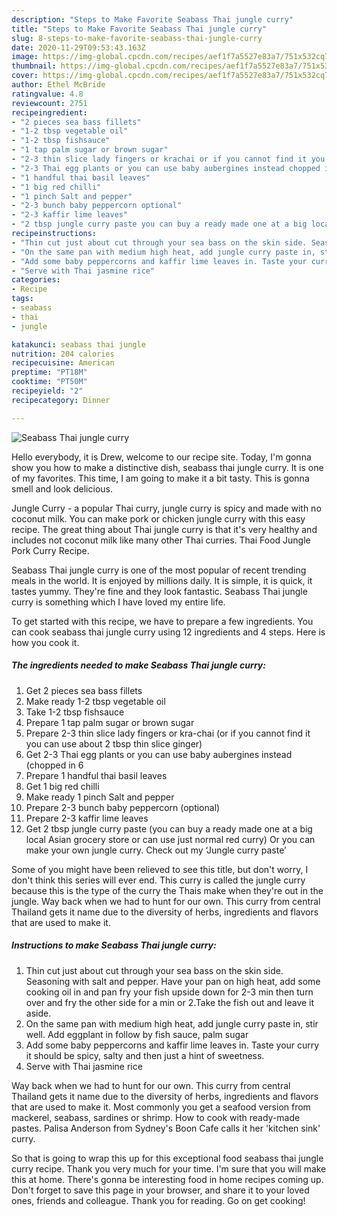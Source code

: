 ```yaml
---
description: "Steps to Make Favorite Seabass Thai jungle curry"
title: "Steps to Make Favorite Seabass Thai jungle curry"
slug: 8-steps-to-make-favorite-seabass-thai-jungle-curry
date: 2020-11-29T09:53:43.163Z
image: https://img-global.cpcdn.com/recipes/aef1f7a5527e83a7/751x532cq70/seabass-thai-jungle-curry-recipe-main-photo.jpg
thumbnail: https://img-global.cpcdn.com/recipes/aef1f7a5527e83a7/751x532cq70/seabass-thai-jungle-curry-recipe-main-photo.jpg
cover: https://img-global.cpcdn.com/recipes/aef1f7a5527e83a7/751x532cq70/seabass-thai-jungle-curry-recipe-main-photo.jpg
author: Ethel McBride
ratingvalue: 4.8
reviewcount: 2751
recipeingredient:
- "2 pieces sea bass fillets"
- "1-2 tbsp vegetable oil"
- "1-2 tbsp fishsauce"
- "1 tap palm sugar or brown sugar"
- "2-3 thin slice lady fingers or krachai or if you cannot find it you can use about 2 tbsp thin slice ginger"
- "2-3 Thai egg plants or you can use baby aubergines instead chopped in 6"
- "1 handful thai basil leaves"
- "1 big red chilli"
- "1 pinch Salt and pepper"
- "2-3 bunch baby peppercorn optional"
- "2-3 kaffir lime leaves"
- "2 tbsp jungle curry paste you can buy a ready made one at a big local Asian grocery store or can use just normal red curry Or you can make your own jungle curry Check out my Jungle curry paste"
recipeinstructions:
- "Thin cut just about cut through your sea bass on the skin side. Seasoning with salt and pepper. Have your pan on high heat, add some cooking oil in and pan fry your fish upside down for 2-3 min then turn over and fry the other side for a min or 2.Take the fish out and leave it aside."
- "On the same pan with medium high heat, add jungle curry paste in, stir well. Add eggplant in follow by fish sauce, palm sugar"
- "Add some baby peppercorns and kaffir lime leaves in. Taste your curry it should be spicy, salty and then just a hint of sweetness."
- "Serve with Thai jasmine rice"
categories:
- Recipe
tags:
- seabass
- thai
- jungle

katakunci: seabass thai jungle 
nutrition: 204 calories
recipecuisine: American
preptime: "PT18M"
cooktime: "PT50M"
recipeyield: "2"
recipecategory: Dinner

---
```



![Seabass Thai jungle curry](https://img-global.cpcdn.com/recipes/aef1f7a5527e83a7/751x532cq70/seabass-thai-jungle-curry-recipe-main-photo.jpg)

Hello everybody, it is Drew, welcome to our recipe site. Today, I'm gonna show you how to make a distinctive dish, seabass thai jungle curry. It is one of my favorites. This time, I am going to make it a bit tasty. This is gonna smell and look delicious.

Jungle Curry - a popular Thai curry, jungle curry is spicy and made with no coconut milk. You can make pork or chicken jungle curry with this easy recipe. The great thing about Thai jungle curry is that it&#39;s very healthy and includes not coconut milk like many other Thai curries. Thai Food Jungle Pork Curry Recipe.

Seabass Thai jungle curry is one of the most popular of recent trending meals in the world. It is enjoyed by millions daily. It is simple, it is quick, it tastes yummy. They're fine and they look fantastic. Seabass Thai jungle curry is something which I have loved my entire life.


To get started with this recipe, we have to prepare a few ingredients. You can cook seabass thai jungle curry using 12 ingredients and 4 steps. Here is how you cook it.

<!--inarticleads1-->

##### The ingredients needed to make Seabass Thai jungle curry:

1. Get 2 pieces sea bass fillets
1. Make ready 1-2 tbsp vegetable oil
1. Take 1-2 tbsp fishsauce
1. Prepare 1 tap palm sugar or brown sugar
1. Prepare 2-3 thin slice lady fingers or kra-chai (or if you cannot find it you can use about 2 tbsp thin slice ginger)
1. Get 2-3 Thai egg plants or you can use baby aubergines instead (chopped in 6
1. Prepare 1 handful thai basil leaves
1. Get 1 big red chilli
1. Make ready 1 pinch Salt and pepper
1. Prepare 2-3 bunch baby peppercorn (optional)
1. Prepare 2-3 kaffir lime leaves
1. Get 2 tbsp jungle curry paste (you can buy a ready made one at a big local Asian grocery store or can use just normal red curry) Or you can make your own jungle curry. Check out my ‘Jungle curry paste’


Some of you might have been relieved to see this title, but don&#39;t worry, I don&#39;t think this series will ever end. This curry is called the jungle curry because this is the type of the curry the Thais make when they&#39;re out in the jungle. Way back when we had to hunt for our own. This curry from central Thailand gets it name due to the diversity of herbs, ingredients and flavors that are used to make it. 

<!--inarticleads2-->

##### Instructions to make Seabass Thai jungle curry:

1. Thin cut just about cut through your sea bass on the skin side. Seasoning with salt and pepper. Have your pan on high heat, add some cooking oil in and pan fry your fish upside down for 2-3 min then turn over and fry the other side for a min or 2.Take the fish out and leave it aside.
1. On the same pan with medium high heat, add jungle curry paste in, stir well. Add eggplant in follow by fish sauce, palm sugar
1. Add some baby peppercorns and kaffir lime leaves in. Taste your curry it should be spicy, salty and then just a hint of sweetness.
1. Serve with Thai jasmine rice


Way back when we had to hunt for our own. This curry from central Thailand gets it name due to the diversity of herbs, ingredients and flavors that are used to make it. Most commonly you get a seafood version from mackerel, seabass, sardines or shrimp. How to cook with ready-made pastes. Palisa Anderson from Sydney&#39;s Boon Cafe calls it her &#39;kitchen sink&#39; curry. 

So that is going to wrap this up for this exceptional food seabass thai jungle curry recipe. Thank you very much for your time. I'm sure that you will make this at home. There's gonna be interesting food in home recipes coming up. Don't forget to save this page in your browser, and share it to your loved ones, friends and colleague. Thank you for reading. Go on get cooking!
